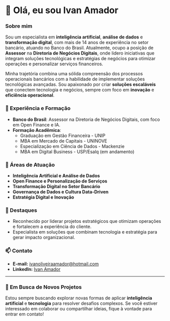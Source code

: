 # 👋 Olá, eu sou Ivan Amador

### Sobre mim
Sou um especialista em **inteligência artificial**, **análise de dados** e **transformação digital**, com mais de 14 anos de experiência no setor bancário, atuando no Banco do Brasil. Atualmente, ocupo a posição de **Assessor** na **Diretoria de Negócios Digitais**, onde lidero iniciativas que integram soluções tecnológicas e estratégias de negócios para otimizar operações e personalizar serviços financeiros.

Minha trajetória combina uma sólida compreensão dos processos operacionais bancários com a habilidade de implementar soluções tecnológicas avançadas. Sou apaixonado por criar **soluções escaláveis** que conectem tecnologia e negócios, sempre com foco em **inovação** e **eficiência operacional**.

### 💼 Experiência e Formação
- **Banco do Brasil**: Assessor na Diretoria de Negócios Digitais, com foco em Open Finance e IA.
- **Formação Acadêmica**:
  - Graduação em Gestão Financeira - UNIP
  - MBA em Mercado de Capitais - UNINOVE
  - Especialização em Ciência de Dados - Mackenzie
  - MBA em Digital Business - USP/Esalq (em andamento)

### 🚀 Áreas de Atuação
- **Inteligência Artificial e Análise de Dados**
- **Open Finance e Personalização de Serviços**
- **Transformação Digital no Setor Bancário**
- **Governança de Dados e Cultura Data-Driven**
- **Estratégia Digital e Inovação**

### 🌟 Destaques
- Reconhecido por liderar projetos estratégicos que otimizam operações e fortalecem a experiência do cliente.
- Especialista em soluções que combinam tecnologia e estratégia para gerar impacto organizacional.

### 📫 Contato
- **E-mail:** ivanoliveiraamador@hotmail.com
- **LinkedIn:** [Ivan Amador](https://www.linkedin.com/in/ivan-amador)

---

### 🌱 Em Busca de Novos Projetos
Estou sempre buscando explorar novas formas de aplicar **inteligência artificial** e **tecnologia** para resolver desafios complexos. Se você estiver interessado em colaborar ou compartilhar ideias, fique à vontade para entrar em contato!
